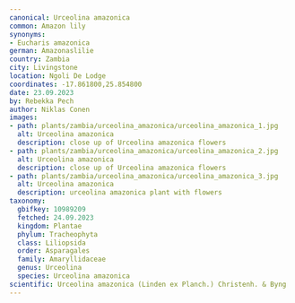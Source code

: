 ```yaml
---
canonical: Urceolina amazonica
common: Amazon lily
synonyms:
- Eucharis amazonica
german: Amazonaslilie
country: Zambia
city: Livingstone
location: Ngoli De Lodge
coordinates: -17.861800,25.854800
date: 23.09.2023
by: Rebekka Pech
author: Niklas Conen
images:
- path: plants/zambia/urceolina_amazonica/urceolina_amazonica_1.jpg
  alt: Urceolina amazonica
  description: close up of Urceolina amazonica flowers
- path: plants/zambia/urceolina_amazonica/urceolina_amazonica_2.jpg
  alt: Urceolina amazonica
  description: close up of Urceolina amazonica flowers
- path: plants/zambia/urceolina_amazonica/urceolina_amazonica_3.jpg
  alt: Urceolina amazonica
  description: urceolina amazonica plant with flowers
taxonomy:
  gbifkey: 10989209
  fetched: 24.09.2023
  kingdom: Plantae
  phylum: Tracheophyta
  class: Liliopsida
  order: Asparagales
  family: Amaryllidaceae
  genus: Urceolina
  species: Urceolina amazonica
scientific: Urceolina amazonica (Linden ex Planch.) Christenh. & Byng
---
```

